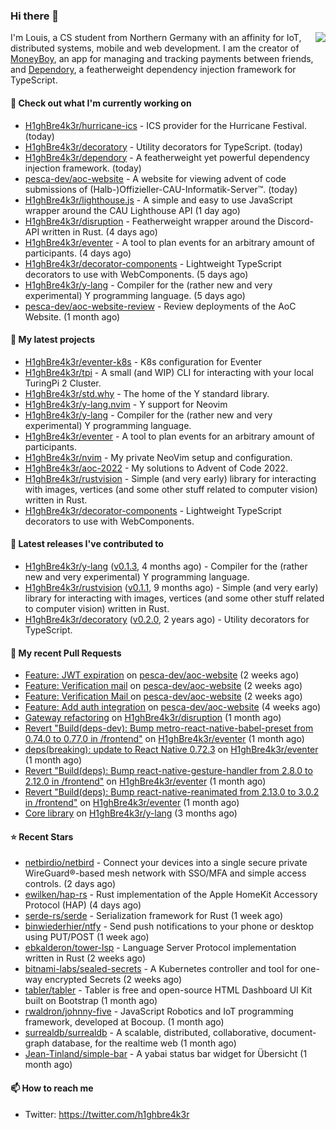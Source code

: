 ### Hi there 👋


<img align="right" src="https://github-readme-stats.vercel.app/api?username=h1ghbre4k3r">

I'm Louis, a CS student from Northern Germany with an affinity for IoT, distributed systems, mobile and web development. I am the creator of [MoneyBoy](https://github.com/pesca-dev/moneyboy-app), an app for managing and tracking payments between friends, and [Dependory](https://github.com/H1ghBre4k3r/dependory), a featherweight dependency injection framework for TypeScript.

#### 👷 Check out what I'm currently working on

- [H1ghBre4k3r/hurricane-ics](https://github.com/H1ghBre4k3r/hurricane-ics) - ICS provider for the Hurricane Festival. (today)
- [H1ghBre4k3r/decoratory](https://github.com/H1ghBre4k3r/decoratory) - Utility decorators for TypeScript. (today)
- [H1ghBre4k3r/dependory](https://github.com/H1ghBre4k3r/dependory) - A featherweight yet powerful dependency injection framework. (today)
- [pesca-dev/aoc-website](https://github.com/pesca-dev/aoc-website) - A website for viewing advent of code submissions of (Halb-)Offizieller-CAU-Informatik-Server™. (today)
- [H1ghBre4k3r/lighthouse.js](https://github.com/H1ghBre4k3r/lighthouse.js) - A simple and easy to use JavaScript wrapper around the CAU Lighthouse API (1 day ago)
- [H1ghBre4k3r/disruption](https://github.com/H1ghBre4k3r/disruption) - Featherweight wrapper around the Discord-API written in Rust. (4 days ago)
- [H1ghBre4k3r/eventer](https://github.com/H1ghBre4k3r/eventer) - A tool to plan events for an arbitrary amount of participants. (4 days ago)
- [H1ghBre4k3r/decorator-components](https://github.com/H1ghBre4k3r/decorator-components) - Lightweight TypeScript decorators to use with WebComponents. (5 days ago)
- [H1ghBre4k3r/y-lang](https://github.com/H1ghBre4k3r/y-lang) - Compiler for the (rather new and very experimental) Y programming language.  (5 days ago)
- [pesca-dev/aoc-website-review](https://github.com/pesca-dev/aoc-website-review) - Review deployments of the AoC Website. (1 month ago)

#### 🌱 My latest projects

- [H1ghBre4k3r/eventer-k8s](https://github.com/H1ghBre4k3r/eventer-k8s) - K8s configuration for Eventer
- [H1ghBre4k3r/tpi](https://github.com/H1ghBre4k3r/tpi) - A small (and WIP) CLI for interacting with your local TuringPi 2 Cluster.
- [H1ghBre4k3r/std.why](https://github.com/H1ghBre4k3r/std.why) - The home of the Y standard library.
- [H1ghBre4k3r/y-lang.nvim](https://github.com/H1ghBre4k3r/y-lang.nvim) - Y support for Neovim
- [H1ghBre4k3r/y-lang](https://github.com/H1ghBre4k3r/y-lang) - Compiler for the (rather new and very experimental) Y programming language. 
- [H1ghBre4k3r/eventer](https://github.com/H1ghBre4k3r/eventer) - A tool to plan events for an arbitrary amount of participants.
- [H1ghBre4k3r/nvim](https://github.com/H1ghBre4k3r/nvim) - My private NeoVim setup and configuration.
- [H1ghBre4k3r/aoc-2022](https://github.com/H1ghBre4k3r/aoc-2022) - My solutions to Advent of Code 2022.
- [H1ghBre4k3r/rustvision](https://github.com/H1ghBre4k3r/rustvision) - Simple (and very early) library for interacting with images, vertices (and some other stuff related to computer vision) written in Rust. 
- [H1ghBre4k3r/decorator-components](https://github.com/H1ghBre4k3r/decorator-components) - Lightweight TypeScript decorators to use with WebComponents.

#### 🔭 Latest releases I've contributed to

- [H1ghBre4k3r/y-lang](https://github.com/H1ghBre4k3r/y-lang) ([v0.1.3](https://github.com/H1ghBre4k3r/y-lang/releases/tag/v0.1.3), 4 months ago) - Compiler for the (rather new and very experimental) Y programming language. 
- [H1ghBre4k3r/rustvision](https://github.com/H1ghBre4k3r/rustvision) ([v0.1.1](https://github.com/H1ghBre4k3r/rustvision/releases/tag/v0.1.1), 9 months ago) - Simple (and very early) library for interacting with images, vertices (and some other stuff related to computer vision) written in Rust. 
- [H1ghBre4k3r/decoratory](https://github.com/H1ghBre4k3r/decoratory) ([v0.2.0](https://github.com/H1ghBre4k3r/decoratory/releases/tag/v0.2.0), 2 years ago) - Utility decorators for TypeScript.

#### 🔨 My recent Pull Requests

- [Feature: JWT expiration](https://github.com/pesca-dev/aoc-website/pull/20) on [pesca-dev/aoc-website](https://github.com/pesca-dev/aoc-website) (2 weeks ago)
- [Feature: Verification mail](https://github.com/pesca-dev/aoc-website/pull/16) on [pesca-dev/aoc-website](https://github.com/pesca-dev/aoc-website) (2 weeks ago)
- [Feature: Verification Mail ](https://github.com/pesca-dev/aoc-website/pull/14) on [pesca-dev/aoc-website](https://github.com/pesca-dev/aoc-website) (2 weeks ago)
- [Feature: Add auth integration](https://github.com/pesca-dev/aoc-website/pull/5) on [pesca-dev/aoc-website](https://github.com/pesca-dev/aoc-website) (4 weeks ago)
- [Gateway refactoring](https://github.com/H1ghBre4k3r/disruption/pull/131) on [H1ghBre4k3r/disruption](https://github.com/H1ghBre4k3r/disruption) (1 month ago)
- [Revert &#34;Build(deps-dev): Bump metro-react-native-babel-preset from 0.74.0 to 0.77.0 in /frontend&#34;](https://github.com/H1ghBre4k3r/eventer/pull/85) on [H1ghBre4k3r/eventer](https://github.com/H1ghBre4k3r/eventer) (1 month ago)
- [deps(breaking): update to React Native 0.72.3](https://github.com/H1ghBre4k3r/eventer/pull/84) on [H1ghBre4k3r/eventer](https://github.com/H1ghBre4k3r/eventer) (1 month ago)
- [Revert &#34;Build(deps): Bump react-native-gesture-handler from 2.8.0 to 2.12.0 in /frontend&#34;](https://github.com/H1ghBre4k3r/eventer/pull/76) on [H1ghBre4k3r/eventer](https://github.com/H1ghBre4k3r/eventer) (1 month ago)
- [Revert &#34;Build(deps): Bump react-native-reanimated from 2.13.0 to 3.0.2 in /frontend&#34;](https://github.com/H1ghBre4k3r/eventer/pull/74) on [H1ghBre4k3r/eventer](https://github.com/H1ghBre4k3r/eventer) (1 month ago)
- [Core library](https://github.com/H1ghBre4k3r/y-lang/pull/81) on [H1ghBre4k3r/y-lang](https://github.com/H1ghBre4k3r/y-lang) (3 months ago)

#### ⭐ Recent Stars

- [netbirdio/netbird](https://github.com/netbirdio/netbird) - Connect your devices into a single secure private WireGuard®-based mesh network with SSO/MFA and simple access controls. (2 days ago)
- [ewilken/hap-rs](https://github.com/ewilken/hap-rs) - Rust implementation of the Apple HomeKit Accessory Protocol (HAP) (4 days ago)
- [serde-rs/serde](https://github.com/serde-rs/serde) - Serialization framework for Rust (1 week ago)
- [binwiederhier/ntfy](https://github.com/binwiederhier/ntfy) - Send push notifications to your phone or desktop using PUT/POST (1 week ago)
- [ebkalderon/tower-lsp](https://github.com/ebkalderon/tower-lsp) - Language Server Protocol implementation written in Rust (2 weeks ago)
- [bitnami-labs/sealed-secrets](https://github.com/bitnami-labs/sealed-secrets) - A Kubernetes controller and tool for one-way encrypted Secrets (2 weeks ago)
- [tabler/tabler](https://github.com/tabler/tabler) - Tabler is free and open-source HTML Dashboard UI Kit built on Bootstrap (1 month ago)
- [rwaldron/johnny-five](https://github.com/rwaldron/johnny-five) - JavaScript Robotics and IoT programming framework, developed at Bocoup. (1 month ago)
- [surrealdb/surrealdb](https://github.com/surrealdb/surrealdb) - A scalable, distributed, collaborative, document-graph database, for the realtime web (1 month ago)
- [Jean-Tinland/simple-bar](https://github.com/Jean-Tinland/simple-bar) - A yabai status bar widget for Übersicht (1 month ago)

#### 📫 How to reach me

- Twitter: https://twitter.com/h1ghbre4k3r
